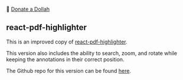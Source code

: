 💸 [Donate a Dollah](https://www.paypal.com/donate/?business=TNG2V3VUDVFRG&amount=1&no_recurring=1&item_name=Code+is+love.+Code+is+life.&currency_code=USD)

## react-pdf-highlighter

This is an improved copy of [react-pdf-highlighter](https://www.npmjs.com/package/react-pdf-highlighter).

This version also includes the ability to search, zoom, and rotate while keeping the annotations in their correct position.

The Github repo for this version can be found [here](https://github.com/theonlysake/react-pdf-highlighter).